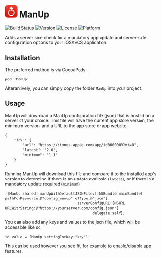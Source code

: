 # <img src="https://github.com/NextFaze/ManUp/raw/master/icon.png" width="40"> ManUp

[![Build Status](https://travis-ci.org/NextFaze/ManUp.svg?style=flat)](https://travis-ci.org/NextFaze/ManUp)
[![Version](https://img.shields.io/cocoapods/v/ManUp.svg?style=flat)](http://cocoapods.org/pods/ManUp)
[![License](https://img.shields.io/cocoapods/l/ManUp.svg?style=flat)](http://cocoapods.org/pods/ManUp)
[![Platform](https://img.shields.io/cocoapods/p/ManUp.svg?style=flat)](http://cocoapods.org/pods/ManUp)

Adds a server side check for a mandatory app update and server-side configuration options to your iOS/tvOS application.

## Installation

The preferred method is via CocoaPods:

    pod 'ManUp'

Alterantively, you can simply copy the folder `ManUp` into your project.

## Usage

ManUp will download a ManUp configuration file (json) that is hosted on a server of your choice. This file will have the current app store version, the minimum version, and a URL to the app store or app website.

    {
        "ios": {
            "url": "https://itunes.apple.com/app/id0000000?mt=8",
            "latest": "2.0",
            "minimum": "1.1"
        }
    }

Running ManUp will download this file and compare it to the installed app's version to determine if there is an update available (`latest`), or if there is a mandatory update required (`minimum`).

	[[ManUp shared] manUpWithDefaultJSONFile:[[NSBundle mainBundle] pathForResource:@"config_manup" ofType:@"json"]
                                     serverConfigURL:[NSURL URLWithString:@"https://yourserver.com/config.json"]
                                            delegate:self];
	
You can also add any keys and values to the json file, which will be accessible like so:

    id value = [ManUp settingForKey:"key"];

This can be used however you see fit, for example to enable/disable app features.
